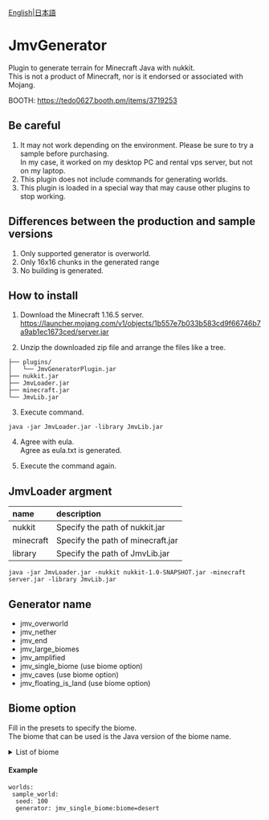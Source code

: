 [English](README.md)|[日本語](README_JPN.md)
# JmvGenerator
Plugin to generate terrain for Minecraft Java with nukkit.  
This is not a product of Minecraft, nor is it endorsed or associated with Mojang.

BOOTH: https://tedo0627.booth.pm/items/3719253

## Be careful
1. It may not work depending on the environment. Please be sure to try a sample before purchasing.  
In my case, it worked on my desktop PC and rental vps server, but not on my laptop.
2. This plugin does not include commands for generating worlds.
3. This plugin is loaded in a special way that may cause other plugins to stop working.

## Differences between the production and sample versions
1. Only supported generator is overworld.
2. Only 16x16 chunks in the generated range
3. No building is generated.

## How to install
1. Download the Minecraft 1.16.5 server.  
https://launcher.mojang.com/v1/objects/1b557e7b033b583cd9f66746b7a9ab1ec1673ced/server.jar

2. Unzip the downloaded zip file and arrange the files like a tree.
```
├── plugins/
│   └── JmvGeneratorPlugin.jar
├── nukkit.jar
├── JmvLoader.jar
├── minecraft.jar
└── JmvLib.jar
```

3. Execute command.
```
java -jar JmvLoader.jar -library JmvLib.jar
```

4. Agree with eula.  
Agree as eula.txt is generated.

5. Execute the command again.

## JmvLoader argment
|name|description|
|:-----------|:-----------|
|nukkit|Specify the path of nukkit.jar|
|minecraft|Specify the path of minecraft.jar|
|library|Specify the path of JmvLib.jar|
```
java -jar JmvLoader.jar -nukkit nukkit-1.0-SNAPSHOT.jar -minecraft server.jar -library JmvLib.jar
```

## Generator name
- jmv_overworld
- jmv_nether
- jmv_end
- jmv_large_biomes
- jmv_amplified
- jmv_single_biome (use biome option)
- jmv_caves (use biome option)
- jmv_floating_is_land (use biome option)

## Biome option
Fill in the presets to specify the biome.  
The biome that can be used is the Java version of the biome name.
<details>
 <summary>
  List of biome
 </summary>  
 <ul>
  <li>ocean
  <li>plains
  <li>desert
  <li>mountains
  <li>forest
  <li>taiga
  <li>swamp
  <li>river
  <li>nether_wastes
  <li>the_end
  <li>frozen_ocean
  <li>frozen_river
  <li>snowy_tundra
  <li>snowy_mountains
  <li>mushroom_fields
  <li>mushroom_field_shore
  <li>beach
  <li>desert_hills
  <li>wooded_hills
  <li>taiga_hills
  <li>mountain_edge
  <li>jungle
  <li>jungle_hills
  <li>jungle_edge
  <li>deep_ocean
  <li>stone_shore
  <li>snowy_beach
  <li>birch_forest
  <li>birch_forest_hills
  <li>dark_forest
  <li>snowy_taiga
  <li>snowy_taiga_hills
  <li>giant_tree_taiga
  <li>giant_tree_taiga_hills
  <li>wooded_mountains
  <li>savanna
  <li>savanna_plateau
  <li>badlands
  <li>wooded_badlands_plateau
  <li>badlands_plateau
  <li>warm_ocean
  <li>lukewarm_ocean
  <li>cold_ocean
  <li>deep_warm_ocean
  <li>deep_lukewarm_ocean
  <li>deep_cold_ocean
  <li>deep_frozen_ocean
  <li>legacy_frozen_ocean
  <li>bamboo_jungle
  <li>bamboo_jungle_hills
  <li>sunflower_plains
  <li>desert_lakes
  <li>gravelly_mountains
  <li>flower_forest
  <li>taiga_mountains
  <li>swamp_hills
  <li>ice_spikes
  <li>modified_jungle
  <li>modified_jungle_edge
  <li>tall_birch_forest
  <li>tall_birch_hills
  <li>dark_forest_hills
  <li>snowy_taiga_mountains
  <li>giant_spruce_taiga
  <li>giant_spruce_taiga_hills
  <li>modified_gravelly_mountains
  <li>shattered_savanna
  <li>shattered_savanna_plateau
  <li>eroded_badlands
  <li>modified_wooded_badlands_plateau
  <li>modified_badlands_plateau
  <li>soul_sand_valley
  <li>crimson_forest
  <li>warped_forest
  <li>basalt_deltas
  <li>small_end_islands
  <li>end_midlands
  <li>end_highlands
  <li>end_barrens
  <li>the_void
 </ul>
</details>

#### Example
```
worlds:
 sample_world:
  seed: 100
  generator: jmv_single_biome:biome=desert
```
